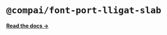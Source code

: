 # `@compai/font-port-lligat-slab`

[**Read the docs &rarr;**](https://components.ai/docs/typefaces/port-lligat-slab)
